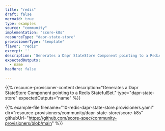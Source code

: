 ```yaml
---
title: "redis"
draft: false
mermaid: true
type: examples
source: "community"
implementation: "score-k8s"
resourceType: "dapr-state-store"
provisionerType: "template"
flavor: "redis"
excerpt: ''
description: 'Generates a Dapr StateStore Component pointing to a Redis StatefulSet.'
expectedOutputs: 
  - name
hasMore: false

---
```


{{% resource-provisioner-content description="Generates a Dapr StateStore Component pointing to a Redis StatefulSet." type="dapr-state-store" expectedOutputs="name" %}}

{{% example-file filename="10-redis-dapr-state-store.provisioners.yaml" dir="resource-provisioners/community/dapr-state-store/score-k8s" githubUrl="https://github.com/score-spec/community-provisioners/blob/main" %}}
